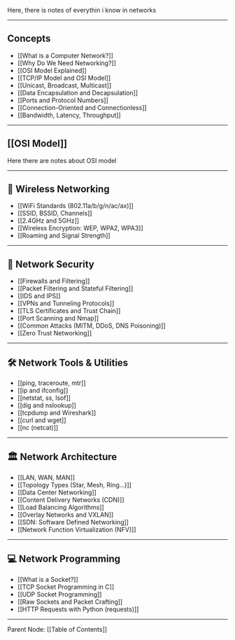 

Here, there is notes of everythin i know in networks

---

## Concepts

- [[What is a Computer Network?]]
- [[Why Do We Need Networking?]]
- [[OSI Model Explained]] 
- [[TCP/IP Model and OSI Model]] 
- [[Unicast, Broadcast, Multicast]]
- [[Data Encapsulation and Decapsulation]]
- [[Ports and Protocol Numbers]]
- [[Connection-Oriented and Connectionless]]
- [[Bandwidth, Latency, Throughput]]

---

## [[OSI Model]]

Here there are notes about OSI model

---

## 📶 Wireless Networking

- [[WiFi Standards (802.11a/b/g/n/ac/ax)]]
- [[SSID, BSSID, Channels]]
- [[2.4GHz and 5GHz]]
- [[Wireless Encryption: WEP, WPA2, WPA3]]
- [[Roaming and Signal Strength]]

---

## 🔐 Network Security

- [[Firewalls and Filtering]]
- [[Packet Filtering and Stateful Filtering]]
- [[IDS and IPS]]
- [[VPNs and Tunneling Protocols]]
- [[TLS Certificates and Trust Chain]]
- [[Port Scanning and Nmap]]
- [[Common Attacks (MITM, DDoS, DNS Poisoning)]]
- [[Zero Trust Networking]]

---

## 🛠️ Network Tools & Utilities

- [[ping, traceroute, mtr]]
- [[ip and ifconfig]]
- [[netstat, ss, lsof]]
- [[dig and nslookup]]
- [[tcpdump and Wireshark]] 
- [[curl and wget]]
- [[nc (netcat)]]

---

## 🏛️ Network Architecture

- [[LAN, WAN, MAN]]
- [[Topology Types (Star, Mesh, Ring...)]]
- [[Data Center Networking]]
- [[Content Delivery Networks (CDN)]]
- [[Load Balancing Algorithms]]
- [[Overlay Networks and VXLAN]]
- [[SDN: Software Defined Networking]]
- [[Network Function Virtualization (NFV)]]

---

## 💻 Network Programming

- [[What is a Socket?]]
- [[TCP Socket Programming in C]]
- [[UDP Socket Programming]]
- [[Raw Sockets and Packet Crafting]]
- [[HTTP Requests with Python (requests)]]

---

Parent Node: [[Table of Contents]]

